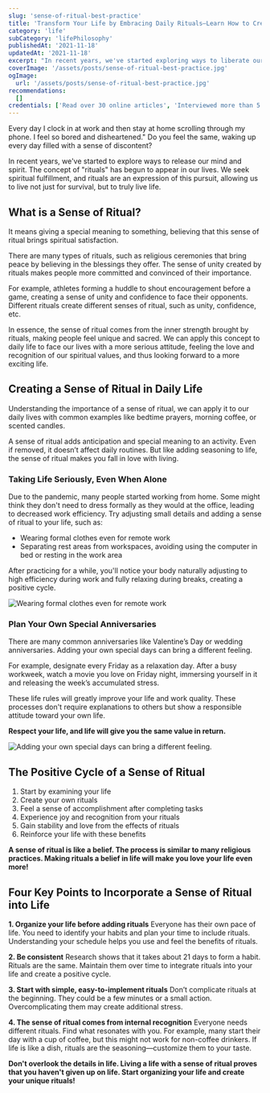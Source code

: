 ```yaml
---
slug: 'sense-of-ritual-best-practice'
title: 'Transform Your Life by Embracing Daily Rituals—Learn How to Create Your Own Meaningful Practices'
category: 'life'
subCategory: 'lifePhilosophy'
publishedAt: '2021-11-18'
updatedAt: '2021-11-18'
excerpt: "In recent years, we've started exploring ways to liberate our minds and spirits. The concept of rituals has entered our lives, representing our quest for spiritual fulfillment. Through rituals, we can truly live life, not just exist."
coverImage: '/assets/posts/sense-of-ritual-best-practice.jpg'
ogImage:
  url: '/assets/posts/sense-of-ritual-best-practice.jpg'
recommendations:
  []
credentials: ['Read over 30 online articles', 'Interviewed more than 5 people who practice rituals', 'Over a month of personal practice experience']
---
```


Every day I clock in at work and then stay at home scrolling through my phone. I feel so bored and disheartened." Do you feel the same, waking up every day filled with a sense of discontent?

In recent years, we've started to explore ways to release our mind and spirit. The concept of "rituals" has begun to appear in our lives. We seek spiritual fulfillment, and rituals are an expression of this pursuit, allowing us to live not just for survival, but to truly live life.

## What is a Sense of Ritual?

It means giving a special meaning to something, believing that this sense of ritual brings spiritual satisfaction.

There are many types of rituals, such as religious ceremonies that bring peace by believing in the blessings they offer. The sense of unity created by rituals makes people more committed and convinced of their importance.

For example, athletes forming a huddle to shout encouragement before a game, creating a sense of unity and confidence to face their opponents. Different rituals create different senses of ritual, such as unity, confidence, etc.

In essence, the sense of ritual comes from the inner strength brought by rituals, making people feel unique and sacred. We can apply this concept to daily life to face our lives with a more serious attitude, feeling the love and recognition of our spiritual values, and thus looking forward to a more exciting life.

## Creating a Sense of Ritual in Daily Life

Understanding the importance of a sense of ritual, we can apply it to our daily lives with common examples like bedtime prayers, morning coffee, or scented candles.

A sense of ritual adds anticipation and special meaning to an activity. Even if removed, it doesn’t affect daily routines. But like adding seasoning to life, the sense of ritual makes you fall in love with living.

### Taking Life Seriously, Even When Alone

Due to the pandemic, many people started working from home. Some might think they don't need to dress formally as they would at the office, leading to decreased work efficiency. Try adjusting small details and adding a sense of ritual to your life, such as:

- Wearing formal clothes even for remote work
- Separating rest areas from workspaces, avoiding using the computer in bed or resting in the work area

After practicing for a while, you'll notice your body naturally adjusting to high efficiency during work and fully relaxing during breaks, creating a positive cycle.

![Wearing formal clothes even for remote work](https://i.imgur.com/3OGOTJV.jpg)

### Plan Your Own Special Anniversaries

There are many common anniversaries like Valentine’s Day or wedding anniversaries. Adding your own special days can bring a different feeling.

For example, designate every Friday as a relaxation day. After a busy workweek, watch a movie you love on Friday night, immersing yourself in it and releasing the week’s accumulated stress.

These life rules will greatly improve your life and work quality. These processes don't require explanations to others but show a responsible attitude toward your own life.

**Respect your life, and life will give you the same value in return.**

![Adding your own special days can bring a different feeling.](https://i.imgur.com/RiGo0v1.jpg)

## The Positive Cycle of a Sense of Ritual

1. Start by examining your life
2. Create your own rituals
3. Feel a sense of accomplishment after completing tasks
4. Experience joy and recognition from your rituals
5. Gain stability and love from the effects of rituals
6. Reinforce your life with these benefits

**A sense of ritual is like a belief. The process is similar to many religious practices. Making rituals a belief in life will make you love your life even more!**

## Four Key Points to Incorporate a Sense of Ritual into Life

**1. Organize your life before adding rituals**
Everyone has their own pace of life. You need to identify your habits and plan your time to include rituals. Understanding your schedule helps you use and feel the benefits of rituals.

**2. Be consistent**
Research shows that it takes about 21 days to form a habit. Rituals are the same. Maintain them over time to integrate rituals into your life and create a positive cycle.

**3. Start with simple, easy-to-implement rituals**
Don’t complicate rituals at the beginning. They could be a few minutes or a small action. Overcomplicating them may create additional stress.

**4. The sense of ritual comes from internal recognition**
Everyone needs different rituals. Find what resonates with you. For example, many start their day with a cup of coffee, but this might not work for non-coffee drinkers. If life is like a dish, rituals are the seasoning—customize them to your taste.

**Don't overlook the details in life. Living a life with a sense of ritual proves that you haven't given up on life. Start organizing your life and create your unique rituals!**